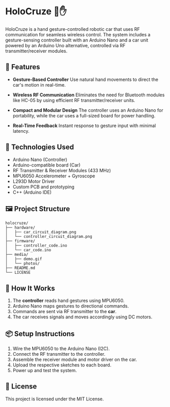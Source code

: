 # HoloCruze 🚗✋

HoloCruze is a hand gesture-controlled robotic car that uses RF communication for seamless wireless control. The system includes a gesture-sensing controller built with an Arduino Nano and a car unit powered by an Arduino Uno alternative, controlled via RF transmitter/receiver modules.

## 🔧 Features

* **Gesture-Based Controller**
  Use natural hand movements to direct the car's motion in real-time.

* **Wireless RF Communication**
  Eliminates the need for Bluetooth modules like HC-05 by using efficient RF transmitter/receiver units.

* **Compact and Modular Design**
  The controller uses an Arduino Nano for portability, while the car uses a full-sized board for power handling.

* **Real-Time Feedback**
  Instant response to gesture input with minimal latency.

## 🧠 Technologies Used

* Arduino Nano (Controller)
* Arduino-compatible board (Car)
* RF Transmitter & Receiver Modules (433 MHz)
* MPU6050 Accelerometer + Gyroscope
* L293D Motor Driver
* Custom PCB and prototyping
* C++ (Arduino IDE)

## 🖼️ Project Structure

```
holocruze/
├── hardware/
│   ├── car_circuit_diagram.png
│   └── controller_circuit_diagram.png
├── firmware/
│   ├── controller_code.ino
│   └── car_code.ino
├── media/
│   ├── demo.gif
│   └── photos/
├── README.md
└── LICENSE
```

## 🚀 How It Works

1. The **controller** reads hand gestures using MPU6050.
2. Arduino Nano maps gestures to directional commands.
3. Commands are sent via RF transmitter to the **car**.
4. The car receives signals and moves accordingly using DC motors.

## 📦 Setup Instructions

1. Wire the MPU6050 to the Arduino Nano (I2C).
2. Connect the RF transmitter to the controller.
3. Assemble the receiver module and motor driver on the car.
4. Upload the respective sketches to each board.
5. Power up and test the system.

## 📄 License

This project is licensed under the MIT License.
